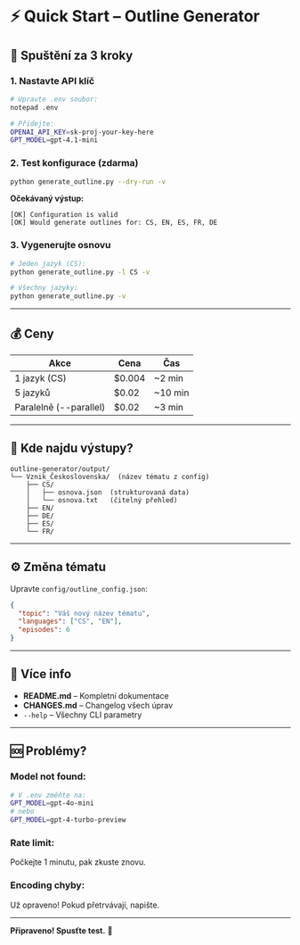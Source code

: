 # ⚡ Quick Start – Outline Generator

## 🚀 **Spuštění za 3 kroky**

### **1. Nastavte API klíč**
```bash
# Upravte .env soubor:
notepad .env

# Přidejte:
OPENAI_API_KEY=sk-proj-your-key-here
GPT_MODEL=gpt-4.1-mini
```

### **2. Test konfigurace (zdarma)**
```bash
python generate_outline.py --dry-run -v
```
**Očekávaný výstup:**
```
[OK] Configuration is valid
[OK] Would generate outlines for: CS, EN, ES, FR, DE
```

### **3. Vygenerujte osnovu**
```bash
# Jeden jazyk (CS):
python generate_outline.py -l CS -v

# Všechny jazyky:
python generate_outline.py -v
```

---

## 💰 **Ceny**

| Akce | Cena | Čas |
|------|------|-----|
| 1 jazyk (CS) | $0.004 | ~2 min |
| 5 jazyků | $0.02 | ~10 min |
| Paralelně (--parallel) | $0.02 | ~3 min |

---

## 📂 **Kde najdu výstupy?**

```
outline-generator/output/
└── Vznik_Československa/  (název tématu z config)
    ├── CS/
    │   ├── osnova.json  (strukturovaná data)
    │   └── osnova.txt   (čitelný přehled)
    ├── EN/
    ├── DE/
    ├── ES/
    └── FR/
```

---

## ⚙️ **Změna tématu**

Upravte `config/outline_config.json`:
```json
{
  "topic": "Váš nový název tématu",
  "languages": ["CS", "EN"],
  "episodes": 6
}
```

---

## 📝 **Více info**

- **README.md** – Kompletní dokumentace
- **CHANGES.md** – Changelog všech úprav
- `--help` – Všechny CLI parametry

---

## 🆘 **Problémy?**

### **Model not found:**
```bash
# V .env změňte na:
GPT_MODEL=gpt-4o-mini
# nebo
GPT_MODEL=gpt-4-turbo-preview
```

### **Rate limit:**
Počkejte 1 minutu, pak zkuste znovu.

### **Encoding chyby:**
Už opraveno! Pokud přetrvávají, napište.

---

**Připraveno! Spusťte test.** 🎉
